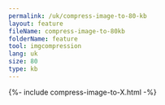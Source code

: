 ```yaml
---
permalink: /uk/compress-image-to-80-kb
layout: feature
fileName: compress-image-to-80kb
folderName: feature
tool: imgcompression
lang: uk
size: 80
type: kb
---
```


{%- include compress-image-to-X.html -%}
